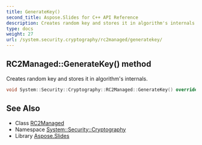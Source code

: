 ```yaml
---
title: GenerateKey()
second_title: Aspose.Slides for C++ API Reference
description: Creates random key and stores it in algorithm's internals.
type: docs
weight: 27
url: /system.security.cryptography/rc2managed/generatekey/
---
```

## RC2Managed::GenerateKey() method


Creates random key and stores it in algorithm's internals.

```cpp
void System::Security::Cryptography::RC2Managed::GenerateKey() override
```

## See Also

* Class [RC2Managed](../)
* Namespace [System::Security::Cryptography](../../)
* Library [Aspose.Slides](../../../)